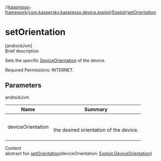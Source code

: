 //[kaspresso-framework](../../index.md)/[com.kaspersky.kaspresso.device.exploit](../index.md)/[Exploit](index.md)/[setOrientation](set-orientation.md)



# setOrientation  
[androidJvm]  
Brief description  




Sets the specific [DeviceOrientation](-device-orientation/index.md) of the device.



Required Permissions: INTERNET.





## Parameters  
  
androidJvm  
  
|  Name|  Summary| 
|---|---|
| deviceOrientation| <br><br>the desired orientation of the device.<br><br>
  
  
Content  
abstract fun [setOrientation](set-orientation.md)(deviceOrientation: [Exploit.DeviceOrientation](-device-orientation/index.md))  



